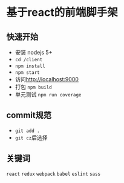 # 基于react的前端脚手架 

## 快速开始

* 安装 nodejs 5+
* `cd /client`
* `npm install`
* `npm start`
* 访问[http://localhost:9000](http://localhost://9000)
* 打包 `npm build`
* 单元测试 `npm run coverage`

## commit规范

* `git add .`
* `git cz`后选择

## 关键词
`react` `redux` `webpack` `babel` `eslint` `sass`
